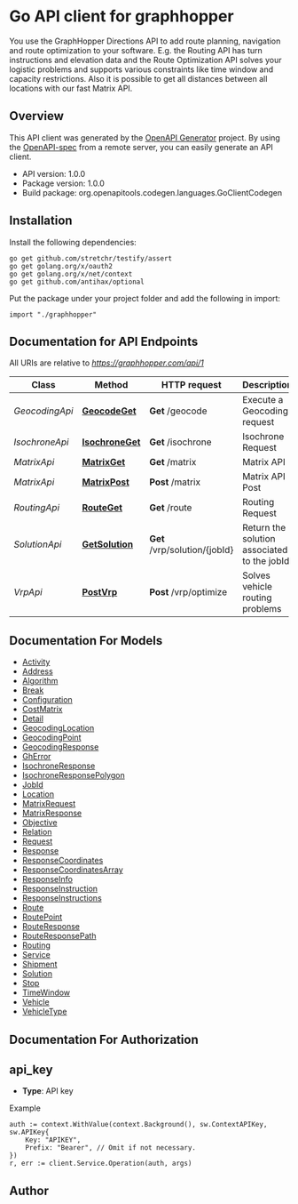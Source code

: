 # Go API client for graphhopper

You use the GraphHopper Directions API to add route planning, navigation and route optimization to your software. E.g. the Routing API has turn instructions and elevation data and the Route Optimization API solves your logistic problems and supports various constraints like time window and capacity restrictions. Also it is possible to get all distances between all locations with our fast Matrix API.

## Overview
This API client was generated by the [OpenAPI Generator](https://openapi-generator.tech) project.  By using the [OpenAPI-spec](https://www.openapis.org/) from a remote server, you can easily generate an API client.

- API version: 1.0.0
- Package version: 1.0.0
- Build package: org.openapitools.codegen.languages.GoClientCodegen

## Installation

Install the following dependencies:
```
go get github.com/stretchr/testify/assert
go get golang.org/x/oauth2
go get golang.org/x/net/context
go get github.com/antihax/optional
```

Put the package under your project folder and add the following in import:
```golang
import "./graphhopper"
```

## Documentation for API Endpoints

All URIs are relative to *https://graphhopper.com/api/1*

Class | Method | HTTP request | Description
------------ | ------------- | ------------- | -------------
*GeocodingApi* | [**GeocodeGet**](docs/GeocodingApi.md#geocodeget) | **Get** /geocode | Execute a Geocoding request
*IsochroneApi* | [**IsochroneGet**](docs/IsochroneApi.md#isochroneget) | **Get** /isochrone | Isochrone Request
*MatrixApi* | [**MatrixGet**](docs/MatrixApi.md#matrixget) | **Get** /matrix | Matrix API
*MatrixApi* | [**MatrixPost**](docs/MatrixApi.md#matrixpost) | **Post** /matrix | Matrix API Post
*RoutingApi* | [**RouteGet**](docs/RoutingApi.md#routeget) | **Get** /route | Routing Request
*SolutionApi* | [**GetSolution**](docs/SolutionApi.md#getsolution) | **Get** /vrp/solution/{jobId} | Return the solution associated to the jobId
*VrpApi* | [**PostVrp**](docs/VrpApi.md#postvrp) | **Post** /vrp/optimize | Solves vehicle routing problems


## Documentation For Models

 - [Activity](docs/Activity.md)
 - [Address](docs/Address.md)
 - [Algorithm](docs/Algorithm.md)
 - [Break](docs/Break.md)
 - [Configuration](docs/Configuration.md)
 - [CostMatrix](docs/CostMatrix.md)
 - [Detail](docs/Detail.md)
 - [GeocodingLocation](docs/GeocodingLocation.md)
 - [GeocodingPoint](docs/GeocodingPoint.md)
 - [GeocodingResponse](docs/GeocodingResponse.md)
 - [GhError](docs/GhError.md)
 - [IsochroneResponse](docs/IsochroneResponse.md)
 - [IsochroneResponsePolygon](docs/IsochroneResponsePolygon.md)
 - [JobId](docs/JobId.md)
 - [Location](docs/Location.md)
 - [MatrixRequest](docs/MatrixRequest.md)
 - [MatrixResponse](docs/MatrixResponse.md)
 - [Objective](docs/Objective.md)
 - [Relation](docs/Relation.md)
 - [Request](docs/Request.md)
 - [Response](docs/Response.md)
 - [ResponseCoordinates](docs/ResponseCoordinates.md)
 - [ResponseCoordinatesArray](docs/ResponseCoordinatesArray.md)
 - [ResponseInfo](docs/ResponseInfo.md)
 - [ResponseInstruction](docs/ResponseInstruction.md)
 - [ResponseInstructions](docs/ResponseInstructions.md)
 - [Route](docs/Route.md)
 - [RoutePoint](docs/RoutePoint.md)
 - [RouteResponse](docs/RouteResponse.md)
 - [RouteResponsePath](docs/RouteResponsePath.md)
 - [Routing](docs/Routing.md)
 - [Service](docs/Service.md)
 - [Shipment](docs/Shipment.md)
 - [Solution](docs/Solution.md)
 - [Stop](docs/Stop.md)
 - [TimeWindow](docs/TimeWindow.md)
 - [Vehicle](docs/Vehicle.md)
 - [VehicleType](docs/VehicleType.md)


## Documentation For Authorization

## api_key
- **Type**: API key 

Example
```golang
auth := context.WithValue(context.Background(), sw.ContextAPIKey, sw.APIKey{
	Key: "APIKEY",
	Prefix: "Bearer", // Omit if not necessary.
})
r, err := client.Service.Operation(auth, args)
```

## Author



